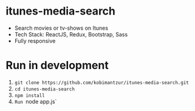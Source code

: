 # itunes-media-search
* Search movies or tv-shows on Itunes
* Tech Stack: ReactJS, Redux, Bootstrap, Sass
* Fully responsive

# Run in development
1. `git clone https://github.com/kobimantzur/itunes-media-search.git`
2. `cd itunes-media-search`
3. `npm install`
4. `Run `node app.js`
